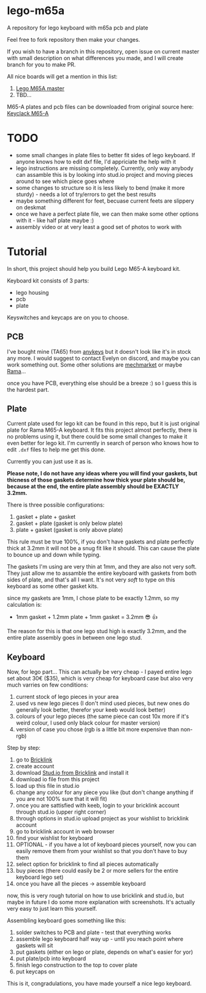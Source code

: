 # lego-m65a
A repository for lego keyboard with m65a pcb and plate

Feel free to fork repository then make your changes.

If you wish to have a branch in this repository, open issue on current master with small description on what differences you made, and I will create branch for you to make PR.

All nice boards will get a mention in this list:

1. [Lego M65A master](https://github.com/darkosmoljo/lego-m65a.git)
2. TBD...

M65-A plates and pcb files can be downloaded from original source here: [Keyclack M65-A](https://github.com/Keyclack/M65-A)


# TODO

- some small changes in plate files to better fit sides of lego keyboard. If anyone knows how to edit dxf file, I'd appriciate the help with it
- lego instructions are missing completely. Currently, only way anybody can assamble this is by looking into stud.io project and moving pieces around to see which piece goes where
- some changes to structure so it is less likely to bend (make it more sturdy) - needs a lot of try/errors to get the best results
- maybe something different for feet, becuase current feets are slippery on deskmat
- once we have a perfect plate file, we can then make some other options with it - like half plate maybe :)
- assembly video or at very least a good set of photos to work with

# Tutorial

In short, this project should help you build Lego M65-A keyboard kit.

Keyboard kit consists of 3 parts: 
- lego housing
- pcb
- plate

Keyswitches and keycaps are on you to choose.

## PCB

I've bought mine (TA65) from [anykeys](https://anykeys.eu/) but it doesn't look like it's in stock any more. I would suggest to contact Evelyn on discord, and maybe you can work something out.
Some other solutions are [mechmarket](https://www.reddit.com/r/mechmarket/) or maybe [Rama](https://rama.works/#/m65a/)...

once you have PCB, everything else should be a breeze :) so I guess this is the hardest part.

## Plate

Current plate used for lego kit can be found in this repo, but it is just original plate for Rama M65-A keyboard. 
It fits this project almost perfectly, there is no problems using it, but there could be some small changes to make it even better for lego kit. I'm currently in search of person who knows how to edit `.dxf` files to help me get this done.

Currently you can just use it as is.

**Please note, I do not have any ideas where you will find your gaskets, but thicness of those gaskets determine how thick your plate should be, because at the end, the entire plate assembly should be EXACTLY 3.2mm.**

There is three possible configurations:
1. gasket + plate + gasket
2. gasket + plate (gasket is only below plate)
3. plate + gasket (gasket is only above plate)

This rule must be true 100%, if you don't have gaskets and plate perfectly thick at 3.2mm it will not be a snug fit like it should. This can cause the plate to bounce up and down while typing.

The gaskets I'm using are very thin at 1mm, and they are also not very soft. They just allow me to assamble the entire keyboard with gaskets from both sides of plate, and that's all I want. It's not very *soft* to type on this keyboard as some other gasket kits.

since my gaskets are 1mm, I chose plate to be exactly 1.2mm, so my calculation is:
- 1mm gasket + 1.2mm plate + 1mm gasket = 3.2mm 😎 👍

The reason for this is that one lego stud high is exactly 3.2mm, and the entire plate assembly goes in between one lego stud.

## Keyboard

Now, for lego part... This can actually be very cheap - I payed entire lego set about 30€ ($35), which is very cheap for keyboard case but also very much varries on few conditions:
1. current stock of lego pieces in your area
2. used vs new lego pieces (I don't mind used pieces, but new ones do generally look better, therefor your keeb would look better)
3. colours of your lego pieces (the same piece can cost 10x more if it's weird colour, I used only black colour for master version)
4. version of case you chose (rgb is a little bit more expensive than non-rgb)

Step by step:
1. go to [Bricklink](https://www.bricklink.com/v2/main.page)
2. create account
3. download [Stud.io from Bricklink](https://www.bricklink.com/v3/studio/download.page) and install it
4. download io file from this project
5. load up this file in stud.io
6. change any colour for any piece you like (but don't change anything if you are not 100% sure that it will fit)
7. once you are sattisfied with keeb, login to your bricklink account through stud.io (upper right corner)
8. through options in stud.io upload project as your wishlist to bricklink account
9. go to bricklink account in web browser
10. find your wishlist for keyboard
11. OPTIONAL - if you have a lot of keyboard pieces yourself, now you can easily remove them from your wishlist so that you don't have to buy them
12. select option for bricklink to find all pieces automatically 
13. buy pieces (there could easily be 2 or more sellers for the entire keyboard lego set)
14. once you have all the pieces -> assemble keyboard

now, this is very rough tutorial on how to use bricklink and stud.io, but maybe in future I do some more explanation with screenshots. It's actually very easy to just learn this yourself.

Assembling keyboard goes something like this:
1. solder switches to PCB and plate - test that everything works
2. assemble lego keyboard half way up - until you reach point where gaskets will sit
3. put gaskets (either on lego or plate, depends on what's easier for yor)
4. put plate/pcb into keyboard
5. finish lego construction to the top to cover plate
6. put keycaps on


This is it, congradulations, you have made yourself a nice lego keyboard.
